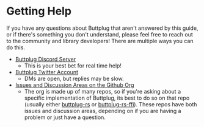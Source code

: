 # Getting Help

If you have any questions about Buttplug that aren't answered by this guide, or if there's something you don't understand, please feel free to reach out to the community and library developers! There are multiple ways you can do this.

- [Buttplug Discord Server](https://discord.buttplug.io)
  - This is your best bet for real time help!
- [Buttplug Twitter Account](https://twitter.com/buttplugio)
  - DMs are open, but replies may be slow.
- [Issues and Discussion Areas on the Github Org](https://github.com/buttplugio)
  - The org is made up of many repos, so if you're asking about a specific implementation of Buttplug, its best to do so on that repo (usually either [buttplug-rs](https://github.com/buttplugio/buttplug-rs) or [buttplug-rs-ffi](https://github.com/buttplugio/buttplug-rs-ffi)). These repos have both issues and discussion areas, depending on if you are having a problem or just have a question.